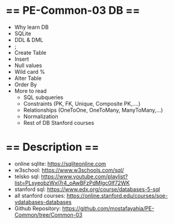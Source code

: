 # == PE-Common-03 DB ==
- Why learn DB
- SQLite 
- DDL & DML
- ;
- Create Table
- Insert
- Null values
- Wild card %
- Alter Table
- Order By
- More to read
  - SQL subqueries
  - Constraints (PK, FK, Unique, Composite PK,....)
  - Relationships (OneToOne, OneToMany, ManyToMany,...)
  - Normalization
  - Rest of DB Stanford courses

# == Description ==
- online sqlite: https://sqliteonline.com
- w3school: https://www.w3schools.com/sql/
- telsko sql: https://www.youtube.com/playlist?list=PLsyeobzWxl7r4_oAwBFzPdMlgc0If72WK
- stanford sql: https://www.edx.org/course/databases-5-sql
- all stanford courses: https://online.stanford.edu/courses/soe-ydatabases-databases
- Github Repository: https://github.com/mostafayahia/PE-Common/tree/Common-03
